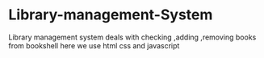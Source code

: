 # Library-management-System
Library management system deals with checking ,adding ,removing books from bookshell here we use html css and javascript
